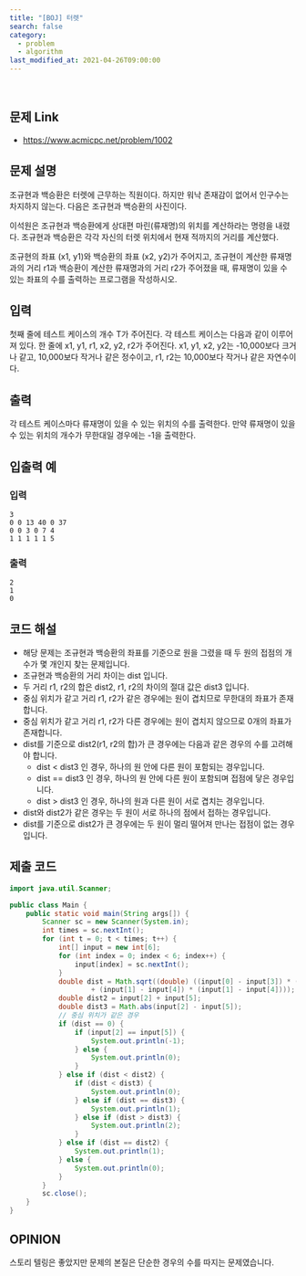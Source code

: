 ```yaml
---
title: "[BOJ] 터렛"
search: false
category:
  - problem
  - algorithm
last_modified_at: 2021-04-26T09:00:00
---
```


<br>

## 문제 Link
- <https://www.acmicpc.net/problem/1002>

## 문제 설명
조규현과 백승환은 터렛에 근무하는 직원이다. 
하지만 워낙 존재감이 없어서 인구수는 차지하지 않는다. 
다음은 조규현과 백승환의 사진이다.

이석원은 조규현과 백승환에게 상대편 마린(류재명)의 위치를 계산하라는 명령을 내렸다. 
조규현과 백승환은 각각 자신의 터렛 위치에서 현재 적까지의 거리를 계산했다.

조규현의 좌표 (x1, y1)와 백승환의 좌표 (x2, y2)가 주어지고, 
조규현이 계산한 류재명과의 거리 r1과 백승환이 계산한 류재명과의 거리 r2가 주어졌을 때, 
류재명이 있을 수 있는 좌표의 수를 출력하는 프로그램을 작성하시오.


## 입력
첫째 줄에 테스트 케이스의 개수 T가 주어진다. 
각 테스트 케이스는 다음과 같이 이루어져 있다.
한 줄에 x1, y1, r1, x2, y2, r2가 주어진다. 
x1, y1, x2, y2는 -10,000보다 크거나 같고, 10,000보다 작거나 같은 정수이고, r1, r2는 10,000보다 작거나 같은 자연수이다.


## 출력
각 테스트 케이스마다 류재명이 있을 수 있는 위치의 수를 출력한다. 
만약 류재명이 있을 수 있는 위치의 개수가 무한대일 경우에는 -1을 출력한다.

## 입출력 예
### 입력
```
3
0 0 13 40 0 37
0 0 3 0 7 4
1 1 1 1 1 5
```

### 출력
```
2
1
0
```

## 코드 해설
- 해당 문제는 조규현과 백승환의 좌표를 기준으로 원을 그렸을 때 두 원의 접점의 개수가 몇 개인지 찾는 문제입니다.
- 조규현과 백승환의 거리 차이는 dist 입니다.
- 두 거리 r1, r2의 합은 dist2, r1, r2의 차이의 절대 값은 dist3 입니다. 
- 중심 위치가 같고 거리 r1, r2가 같은 경우에는 원이 겹치므로 무한대의 좌표가 존재합니다.
- 중심 위치가 같고 거리 r1, r2가 다른 경우에는 원이 겹치지 않으므로 0개의 좌표가 존재합니다.
- dist를 기준으로 dist2(r1, r2의 합)가 큰 경우에는 다음과 같은 경우의 수를 고려해야 합니다.
    - dist < dist3 인 경우, 하나의 원 안에 다른 원이 포함되는 경우입니다.
    - dist == dist3 인 경우, 하나의 원 안에 다른 원이 포함되며 접점에 닿은 경우입니다.
    - dist > dist3 인 경우, 하나의 원과 다른 원이 서로 겹치는 경우입니다.
- dist와 dist2가 같은 경우는 두 원이 서로 하나의 점에서 접하는 경우입니다.
- dist를 기준으로 dist2가 큰 경우에는 두 원이 멀리 떨어져 만나는 접점이 없는 경우입니다.

## 제출 코드

```java
import java.util.Scanner;

public class Main {
    public static void main(String args[]) {
        Scanner sc = new Scanner(System.in);
        int times = sc.nextInt();
        for (int t = 0; t < times; t++) {
            int[] input = new int[6];
            for (int index = 0; index < 6; index++) {
                input[index] = sc.nextInt();
            }
            double dist = Math.sqrt((double) ((input[0] - input[3]) * (input[0] - input[3])
                    + (input[1] - input[4]) * (input[1] - input[4])));
            double dist2 = input[2] + input[5];
            double dist3 = Math.abs(input[2] - input[5]);
            // 중심 위치가 같은 경우
            if (dist == 0) {
                if (input[2] == input[5]) {
                    System.out.println(-1);
                } else {
                    System.out.println(0);
                }
            } else if (dist < dist2) {
                if (dist < dist3) {
                    System.out.println(0);
                } else if (dist == dist3) {
                    System.out.println(1);
                } else if (dist > dist3) {
                    System.out.println(2);
                }
            } else if (dist == dist2) {
                System.out.println(1);
            } else {
                System.out.println(0);
            }
        }
        sc.close();
    }
}
```

## OPINION
스토리 텔링은 좋았지만 문제의 본질은 단순한 경우의 수를 따지는 문제였습니다. 